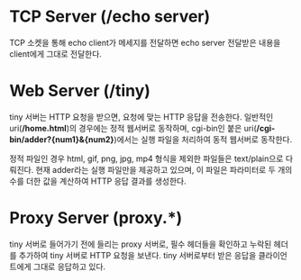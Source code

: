 # TCP Server (/echo server)
TCP 소켓을 통해 echo client가 메세지를 전달하면 echo server 전달받은 내용을 client에게 그대로 전달한다.

# Web Server (/tiny)
tiny 서버는 HTTP 요청을 받으면, 요청에 맞는 HTTP 응답을 전송한다.
일반적인 uri(__/home.html__)의 경우에는 정적 웹서버로 동작하며,
cgi-bin인 붙은 uri(__/cgi-bin/adder?{num1}&{num2}__)에서는 실행 파일을 처리하여 동적 웹서버로 동작한다.

정적 파일인 경우 html, gif, png, jpg, mp4 형식을 제외한 파일들은 text/plain으로 다뤄진다.
현재 adder라는 실행 파일만을 제공하고 있으며, 이 파일은 파라미터로 두 개의 수를 더한 값을 계산하여 HTTP 응답 결과를 생성한다.

# Proxy Server (proxy.*)
tiny 서버로 들어가기 전에 들리는 proxy 서버로, 필수 헤더들을 확인하고 누락된 헤더를 추가하여 tiny 서버로 HTTP 요청을 보낸다.
tiny 서버로부터 받은 응답을 클라이언트에게 그대로 응답하고 있다.